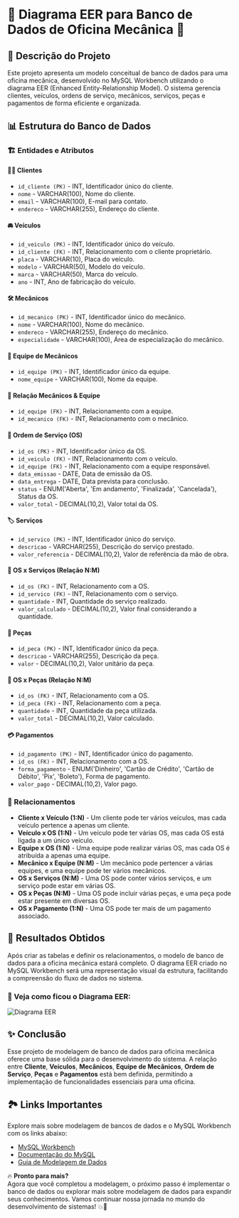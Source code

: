 # 🚗 Diagrama EER para Banco de Dados de Oficina Mecânica 🔧

## 📌 Descrição do Projeto

Este projeto apresenta um modelo conceitual de banco de dados para uma oficina mecânica, desenvolvido no MySQL Workbench utilizando o diagrama EER (Enhanced Entity-Relationship Model). O sistema gerencia clientes, veículos, ordens de serviço, mecânicos, serviços, peças e pagamentos de forma eficiente e organizada.

## 📊 Estrutura do Banco de Dados

### 🏗️ Entidades e Atributos

#### 🧑‍💼 Clientes

- `id_cliente (PK)` - INT, Identificador único do cliente.
- `nome` - VARCHAR(100), Nome do cliente.
- `email` - VARCHAR(100), E-mail para contato.
- `endereco` - VARCHAR(255), Endereço do cliente.

#### 🚘 Veículos

- `id_veiculo (PK)` - INT, Identificador único do veículo.
- `id_cliente (FK)` - INT, Relacionamento com o cliente proprietário.
- `placa` - VARCHAR(10), Placa do veículo.
- `modelo` - VARCHAR(50), Modelo do veículo.
- `marca` - VARCHAR(50), Marca do veículo.
- `ano` - INT, Ano de fabricação do veículo.

#### 🛠️ Mecânicos

- `id_mecanico (PK)` - INT, Identificador único do mecânico.
- `nome` - VARCHAR(100), Nome do mecânico.
- `endereco` - VARCHAR(255), Endereço do mecânico.
- `especialidade` - VARCHAR(100), Área de especialização do mecânico.

#### 👥 Equipe de Mecânicos

- `id_equipe (PK)` - INT, Identificador único da equipe.
- `nome_equipe` - VARCHAR(100), Nome da equipe.

#### 🔗 Relação Mecânicos & Equipe

- `id_equipe (FK)` - INT, Relacionamento com a equipe.
- `id_mecanico (FK)` - INT, Relacionamento com o mecânico.

#### 📄 Ordem de Serviço (OS)

- `id_os (PK)` - INT, Identificador único da OS.
- `id_veiculo (FK)` - INT, Relacionamento com o veículo.
- `id_equipe (FK)` - INT, Relacionamento com a equipe responsável.
- `data_emissao` - DATE, Data de emissão da OS.
- `data_entrega` - DATE, Data prevista para conclusão.
- `status` - ENUM('Aberta', 'Em andamento', 'Finalizada', 'Cancelada'), Status da OS.
- `valor_total` - DECIMAL(10,2), Valor total da OS.

#### 🏷️ Serviços

- `id_servico (PK)` - INT, Identificador único do serviço.
- `descricao` - VARCHAR(255), Descrição do serviço prestado.
- `valor_referencia` - DECIMAL(10,2), Valor de referência da mão de obra.

#### 🔄 OS x Serviços (Relação N:M)

- `id_os (FK)` - INT, Relacionamento com a OS.
- `id_servico (FK)` - INT, Relacionamento com o serviço.
- `quantidade` - INT, Quantidade do serviço realizado.
- `valor_calculado` - DECIMAL(10,2), Valor final considerando a quantidade.

#### 🔩 Peças

- `id_peca (PK)` - INT, Identificador único da peça.
- `descricao` - VARCHAR(255), Descrição da peça.
- `valor` - DECIMAL(10,2), Valor unitário da peça.

#### 🔗 OS x Peças (Relação N:M)

- `id_os (FK)` - INT, Relacionamento com a OS.
- `id_peca (FK)` - INT, Relacionamento com a peça.
- `quantidade` - INT, Quantidade da peça utilizada.
- `valor_total` - DECIMAL(10,2), Valor calculado.

#### 💳 Pagamentos

- `id_pagamento (PK)` - INT, Identificador único do pagamento.
- `id_os (FK)` - INT, Relacionamento com a OS.
- `forma_pagamento` - ENUM('Dinheiro', 'Cartão de Crédito', 'Cartão de Débito', 'Pix', 'Boleto'), Forma de pagamento.
- `valor_pago` - DECIMAL(10,2), Valor pago.

### 🔄 Relacionamentos

- **Cliente x Veículo (1:N)** - Um cliente pode ter vários veículos, mas cada veículo pertence a apenas um cliente.
- **Veículo x OS (1:N)** - Um veículo pode ter várias OS, mas cada OS está ligada a um único veículo.
- **Equipe x OS (1:N)** - Uma equipe pode realizar várias OS, mas cada OS é atribuída a apenas uma equipe.
- **Mecânico x Equipe (N:M)** - Um mecânico pode pertencer a várias equipes, e uma equipe pode ter vários mecânicos.
- **OS x Serviços (N:M)** - Uma OS pode conter vários serviços, e um serviço pode estar em várias OS.
- **OS x Peças (N:M)** - Uma OS pode incluir várias peças, e uma peça pode estar presente em diversas OS.
- **OS x Pagamento (1:N)** - Uma OS pode ter mais de um pagamento associado.

<p>

## 🎯 Resultados Obtidos

Após criar as tabelas e definir os relacionamentos, o modelo de banco de dados para a oficina mecânica estará completo. O diagrama EER criado no MySQL Workbench será uma representação visual da estrutura, facilitando a compreensão do fluxo de dados no sistema.

### 👀 Veja como ficou o Diagrama EER:
![Diagrama EER](assets/img/Oficina_eer.png)

## ✨ Conclusão

Esse projeto de modelagem de banco de dados para oficina mecânica oferece uma base sólida para o desenvolvimento do sistema. A relação entre **Cliente**, **Veículos**, **Mecânicos**, **Equipe de Mecânicos**, **Ordem de Serviço**, **Peças** e **Pagamentos** está bem definida, permitindo a implementação de funcionalidades essenciais para uma oficina.

## 🏞️ Links Importantes

Explore mais sobre modelagem de bancos de dados e o MySQL Workbench com os links abaixo:

- [MySQL Workbench](https://dev.mysql.com/downloads/workbench/)
- [Documentação do MySQL](https://dev.mysql.com/doc/)
- [Guia de Modelagem de Dados](https://www.lucidchart.com/pages/pt/modelo-entidade-relacionamento)

<p>

🔥 **Pronto para mais?**  
Agora que você completou a modelagem, o próximo passo é implementar o banco de dados ou explorar mais sobre modelagem de dados para expandir seus conhecimentos. Vamos continuar nossa jornada no mundo do desenvolvimento de sistemas! 💥🚀


